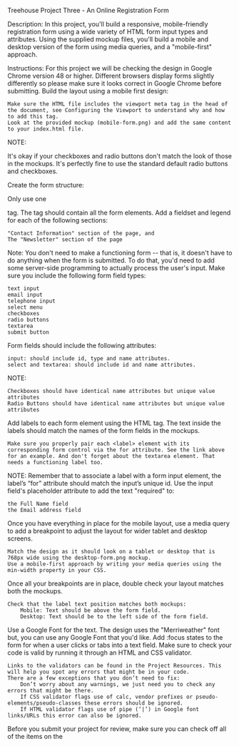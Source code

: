 Treehouse Project Three - An Online Registration Form

Description:
In this project, you'll build a responsive, mobile-friendly registration form using a wide variety of HTML form input types and attributes. Using the supplied mockup files, you'll build a mobile and desktop version of the form using media queries, and a "mobile-first" approach.

Instructions:
For this project we will be checking the design in Google Chrome version 48 or higher. Different browsers display forms slightly differently so please make sure it looks correct in Google Chrome before submitting.
Build the layout using a mobile first design:

    Make sure the HTML file includes the viewport meta tag in the head of the document, see Configuring the Viewport to understand why and how to add this tag.
    Look at the provided mockup (mobile-form.png) and add the same content to your index.html file.

NOTE:

   It's okay if your checkboxes and radio buttons don't match the look of those in the mockups. It's perfectly fine to use the standard default radio buttons and checkboxes.

Create the form structure:

Only use one <form> tag. The <form> tag should contain all the form elements. Add a fieldset and legend for each of the following sections:

    "Contact Information" section of the page, and
    The "Newsletter" section of the page

Note: You don't need to make a functioning form -- that is, it doesn't have to do anything when the form is submitted. To do that, you'd need to add some server-side programming to actually process the user's input.
Make sure you include the following form field types:

    text input
    email input
    telephone input
    select menu
    checkboxes
    radio buttons
    textarea
    submit button

Form fields should include the following attributes:

    input: should include id, type and name attributes.
    select and textarea: should include id and name attributes.

NOTE:

    Checkboxes should have identical name attributes but unique value attributes
    Radio Buttons should have identical name attributes but unique value attributes

Add labels to each form element using the HTML <label> tag. The text inside the labels should match the names of the form fields in the mockups.

    Make sure you properly pair each <label> element with its corresponding form control via the for attribute. See the link above for an example. And don't forget about the textarea element. That needs a functioning label too.

NOTE: Remember that to associate a label with a form input element, the label’s “for” attribute should match the input’s unique id.
Use the input field's placeholder attribute to add the text "required" to:

    the Full Name field
    the Email address field

Once you have everything in place for the mobile layout, use a media query to add a breakpoint to adjust the layout for wider tablet and desktop screens.

    Match the design as it should look on a tablet or desktop that is 768px wide using the desktop-form.png mockup.
    Use a mobile-first approach by writing your media queries using the min-width property in your CSS.

Once all your breakpoints are in place, double check your layout matches both the mockups.

    Check that the label text position matches both mockups:
        Mobile: Text should be above the form field.
        Desktop: Text should be to the left side of the form field.

Use a Google Font for the text. The design uses the "Merriweather" font but, you can use any Google Font that you'd like.
Add :focus states to the form for when a user clicks or tabs into a text field.
Make sure to check your code is valid by running it through an HTML and CSS validator.

    Links to the validators can be found in the Project Resources. This will help you spot any errors that might be in your code.
    There are a few exceptions that you don’t need to fix:
        Don’t worry about any warnings, we just need you to check any errors that might be there.
        If CSS validator flags use of calc, vendor prefixes or pseudo-elements/pseudo-classes these errors should be ignored.
        If HTML validator flags use of pipe (‘|’) in Google font links/URLs this error can also be ignored.

Before you submit your project for review, make sure you can check off all of the items on the 
